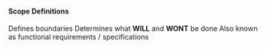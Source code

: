 
<h4> Scope Definitions</h4>
Defines boundaries
Determines what <b>WILL</b> and <b>WONT</b> be done
Also known as functional requirements / specifications

